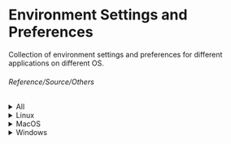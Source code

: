 # Environment Settings and Preferences

Collection of environment settings and preferences for different applications on different OS.

###### Reference/Source/Others
<details><summary>All</summary>

[Reference to dictionary set up](https://www.vivaolinux.com.br/artigo/Corretor-Ortografico-no-Vim-Guia-definitivo)
   
   
   <details><summary>Vim Cheat Sheet</summary>   
      
   [![](https://github.com/Ngofilho/dotfiles/blob/master/Vim_Cheat_Sheet.png)]()   
      </details>
</details>

<details><summary>Linux</summary></details>
<details><summary>MacOS</summary></details>
<details><summary>Windows</summary>
   
   
   <details><summary>Vim</summary>        
      
1. Install any plugin manager      
2. Create folder named *.vim* inside user's $HOME dir      
3. Create folder named *.vim* autoload      
4. Create folder named *.vim* bundle          
5. Clone NERDTree to *.vim\budle* folder          
6. Create a file name *.vimrc* at user's $HOME dir    
7. Setup NERDTree plugin initialization to *.vimrc* file      
      
   </details>      
   
[Reference to Cmder setting path error](https://github.com/cmderdev/cmder/issues/121#issuecomment-565360486)
* Cmder prompt customization
   1. [Article explaining Cmder customization](https://amreldib.com/blog/CustomizeWindowsCmderPrompt/)
   2. [AmrEldib Repo - Cmder,powerline, prompt](https://github.com/AmrEldib/cmder-powerline-prompt)
</details>
